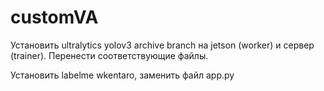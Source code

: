 # customVA

Установить ultralytics yolov3 archive branch на jetson (worker) и сервер (trainer). Перенести соответствующие файлы.


Установить labelme wkentaro, заменить файл app.py 
